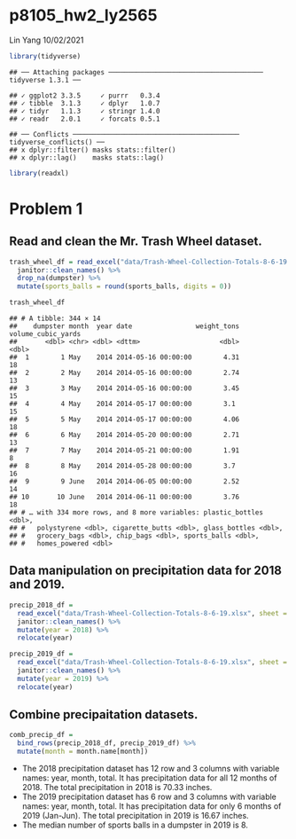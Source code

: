 p8105\_hw2\_ly2565
================
Lin Yang
10/02/2021

``` r
library(tidyverse)
```

    ## ── Attaching packages ─────────────────────────────────────── tidyverse 1.3.1 ──

    ## ✓ ggplot2 3.3.5     ✓ purrr   0.3.4
    ## ✓ tibble  3.1.3     ✓ dplyr   1.0.7
    ## ✓ tidyr   1.1.3     ✓ stringr 1.4.0
    ## ✓ readr   2.0.1     ✓ forcats 0.5.1

    ## ── Conflicts ────────────────────────────────────────── tidyverse_conflicts() ──
    ## x dplyr::filter() masks stats::filter()
    ## x dplyr::lag()    masks stats::lag()

``` r
library(readxl)
```

# Problem 1

## Read and clean the Mr. Trash Wheel dataset.

``` r
trash_wheel_df = read_excel("data/Trash-Wheel-Collection-Totals-8-6-19.xlsx", sheet = "Mr. Trash Wheel", range = "A2:N408") %>%  
  janitor::clean_names() %>% 
  drop_na(dumpster) %>% 
  mutate(sports_balls = round(sports_balls, digits = 0))

trash_wheel_df
```

    ## # A tibble: 344 × 14
    ##    dumpster month  year date                weight_tons volume_cubic_yards
    ##       <dbl> <chr> <dbl> <dttm>                    <dbl>              <dbl>
    ##  1        1 May    2014 2014-05-16 00:00:00        4.31                 18
    ##  2        2 May    2014 2014-05-16 00:00:00        2.74                 13
    ##  3        3 May    2014 2014-05-16 00:00:00        3.45                 15
    ##  4        4 May    2014 2014-05-17 00:00:00        3.1                  15
    ##  5        5 May    2014 2014-05-17 00:00:00        4.06                 18
    ##  6        6 May    2014 2014-05-20 00:00:00        2.71                 13
    ##  7        7 May    2014 2014-05-21 00:00:00        1.91                  8
    ##  8        8 May    2014 2014-05-28 00:00:00        3.7                  16
    ##  9        9 June   2014 2014-06-05 00:00:00        2.52                 14
    ## 10       10 June   2014 2014-06-11 00:00:00        3.76                 18
    ## # … with 334 more rows, and 8 more variables: plastic_bottles <dbl>,
    ## #   polystyrene <dbl>, cigarette_butts <dbl>, glass_bottles <dbl>,
    ## #   grocery_bags <dbl>, chip_bags <dbl>, sports_balls <dbl>,
    ## #   homes_powered <dbl>

## Data manipulation on precipitation data for 2018 and 2019.

``` r
precip_2018_df = 
  read_excel("data/Trash-Wheel-Collection-Totals-8-6-19.xlsx", sheet = "2018 Precipitation", range = "A2:B14") %>% 
  janitor::clean_names() %>% 
  mutate(year = 2018) %>% 
  relocate(year)

precip_2019_df = 
  read_excel("data/Trash-Wheel-Collection-Totals-8-6-19.xlsx", sheet = "2019 Precipitation", range = "A2:B8") %>% 
  janitor::clean_names() %>% 
  mutate(year = 2019) %>% 
  relocate(year)
```

## Combine precipaitation datasets.

``` r
comb_precip_df = 
  bind_rows(precip_2018_df, precip_2019_df) %>% 
  mutate(month = month.name[month])
```

-   The 2018 precipitation dataset has 12 row and 3 columns with
    variable names: year, month, total. It has precipitation data for
    all 12 months of 2018. The total precipitation in 2018 is 70.33
    inches.
-   The 2019 precipitation dataset has 6 row and 3 columns with variable
    names: year, month, total. It has precipitation data for only 6
    months of 2019 (Jan-Jun). The total precipitation in 2019 is 16.67
    inches.
-   The median number of sports balls in a dumpster in 2019 is 8.
